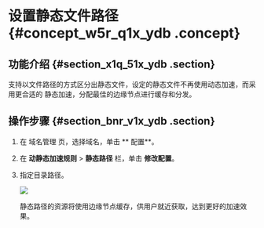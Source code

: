 # 设置静态文件路径 {#concept_w5r_q1x_ydb .concept}

## 功能介绍 {#section_x1q_51x_ydb .section}

支持以文件路径的方式区分出静态文件，设定的静态文件不再使用动态加速，而采用更合适的 静态加速，分配最佳的边缘节点进行缓存和分发。

## 操作步骤 {#section_bnr_v1x_ydb .section}

1.  在 域名管理 页，选择域名，单击 ** 配置**。
2.  在 **动静态加速规则** \> **静态路径** 栏，单击 **修改配置**。
3.  指定目录路径。

    ![](http://static-aliyun-doc.oss-cn-hangzhou.aliyuncs.com/assets/img/13461/15331985654413_zh-CN.png)

    静态路径的资源将使用边缘节点缓存，供用户就近获取，达到更好的加速效果。


